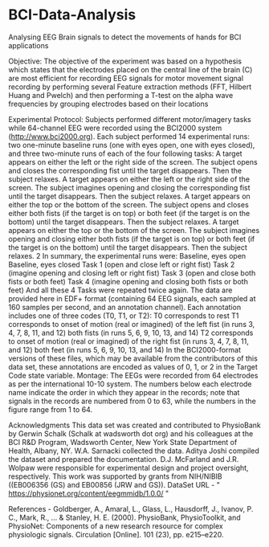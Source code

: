 # BCI-Data-Analysis
Analysing EEG Brain signals to detect the movements of hands for BCI applications
	
 Objective:
The objective of the experiment was based on a hypothesis which states that the electrodes
placed on the central line of the brain (C) are most efficient for recording EEG signals for
motor movement signal recording by performing several Feature extraction methods (FFT,
Hilbert Huang and Pwelch) and then performing a T-test on the alpha wave frequencies by
grouping electrodes based on their locations

Experimental Protocol:
Subjects performed different motor/imagery tasks while 64-channel EEG were recorded
using the BCI2000 system (http://www.bci2000.org). Each subject performed 14
experimental runs: two one-minute baseline runs (one with eyes open, one with eyes
closed), and three two-minute runs of each of the four following tasks:
A target appears on either the left or the right side of the screen. The subject opens and
closes the corresponding fist until the target disappears. Then the subject relaxes.
A target appears on either the left or the right side of the screen. The subject imagines
opening and closing the corresponding fist until the target disappears. Then the subject
relaxes.
A target appears on either the top or the bottom of the screen. The subject opens and closes
either both fists (if the target is on top) or both feet (if the target is on the bottom) until the
target disappears. Then the subject relaxes.
A target appears on either the top or the bottom of the screen. The subject imagines opening
and closing either both fists (if the target is on top) or both feet (if the target is on the
bottom) until the target disappears. Then the subject relaxes.
2
In summary, the experimental runs were:
Baseline, eyes open
Baseline, eyes closed
Task 1 (open and close left or right fist)
Task 2 (imagine opening and closing left or right fist)
Task 3 (open and close both fists or both feet)
Task 4 (imagine opening and closing both fists or both feet)
And all these 4 Tasks were repeated twice again.
The data are provided here in EDF+ format (containing 64 EEG signals, each sampled at
160 samples per second, and an annotation channel). Each annotation includes one of three
codes (T0, T1, or T2):
T0 corresponds to rest
T1 corresponds to onset of motion (real or imagined) of
the left fist (in runs 3, 4, 7, 8, 11, and 12)
both fists (in runs 5, 6, 9, 10, 13, and 14)
T2 corresponds to onset of motion (real or imagined) of
the right fist (in runs 3, 4, 7, 8, 11, and 12)
both feet (in runs 5, 6, 9, 10, 13, and 14)
In the BCI2000-format versions of these files, which may be available from the contributors
of this data set, these annotations are encoded as values of 0, 1, or 2 in the Target Code state
variable.
Montage:
The EEGs were recorded from 64 electrodes as per the international 10-10 system. The
numbers below each electrode name indicate the order in which they appear in the records;
note that signals in the records are numbered from 0 to 63, while the numbers in the figure
range from 1 to 64.

Acknowledgments
This data set was created and contributed to PhysioBank by Gerwin Schalk (Schalk at wadsworth dot org) and his colleagues at the BCI R&D Program, Wadsworth Center, New York State Department of Health, Albany, NY. W.A. Sarnacki collected the data. Aditya Joshi compiled the dataset and prepared the documentation. D.J. McFarland and J.R. Wolpaw were responsible for experimental design and project oversight, respectively. This work was supported by grants from NIH/NIBIB ((EB006356 (GS) and EB00856 (JRW and GS)).
DataSet URL - " https://physionet.org/content/eegmmidb/1.0.0/ "

References - 	Goldberger, A., Amaral, L., Glass, L., Hausdorff, J., Ivanov, P. C., Mark, R., ... & Stanley, H. E. (2000). PhysioBank, PhysioToolkit, and PhysioNet: Components of a new research resource for complex physiologic signals. Circulation [Online]. 101 (23), pp. e215–e220.


